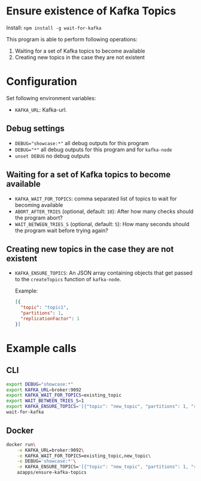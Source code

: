 # Ensure existence of Kafka Topics

Install: `npm install -g wait-for-kafka`

This program is able to perform following operations:

1. Waiting for a set of Kafka topics to become available
2. Creating new topics in the case they are not existent

# Configuration

Set following environment variables:

* `KAFKA_URL`: Kafka-url.

## Debug settings

* `DEBUG="showcase:*"` all debug outputs for this program
* `DEBUG="*"` all debug outputs for this program and for `kafka-node`
* `unset DEBUG` no debug outputs

## Waiting for a set of Kafka topics to become available

* `KAFKA_WAIT_FOR_TOPICS`: comma separated list of topics to wait for
  becoming available
* `ABORT_AFTER_TRIES` (optional, default: `10`): After how many checks
  should the program abort?
* `WAIT_BETWEEN_TRIES_S` (optional, default: `5`): How many seconds
  should the program wait before trying again?

## Creating new topics in the case they are not existent

* `KAFKA_ENSURE_TOPICS`: An JSON array containing objects that get
  passed to the `createTopics` function of `kafka-node`.

  Example:
  ```json
  [{
    "topic": "topic1",
    "partitions": 1,
    "replicationFactor": 1
  }]
  ```


# Example calls

## CLI

```sh
export DEBUG="showcase:*"
export KAFKA_URL=broker:9092
export KAFKA_WAIT_FOR_TOPICS=existing_topic
export WAIT_BETWEEN_TRIES_S=1
export KAFKA_ENSURE_TOPICS='[{"topic": "new_topic", "partitions": 1, "replicationFactor": 1}]'
wait-for-kafka
```

## Docker

```sh
docker run\
    -e KAFKA_URL=broker:9092\
    -e KAFKA_WAIT_FOR_TOPICS=existing_topic,new_topic\
    -e DEBUG='showcase:*'\
    -e KAFKA_ENSURE_TOPICS='[{"topic": "new_topic", "partitions": 1, "replicationFactor": 1}]'\
    azapps/ensure-kafka-topics
```
